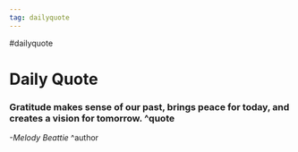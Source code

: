```yaml
---
tag: dailyquote
---
```


#dailyquote

# Daily Quote

### Gratitude makes sense of our past, brings peace for today, and creates a vision for tomorrow. ^quote
*-Melody Beattie* ^author
